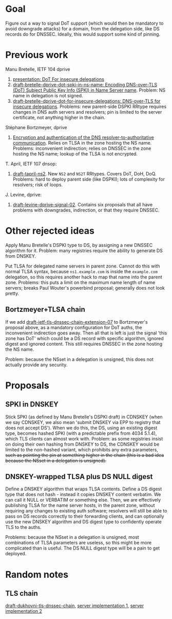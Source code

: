 # Goal

Figure out a way to signal DoT support (which would then be mandatory to avoid downgrade attacks) for a domain, from the delegation side, like DS records do for DNSSEC.
Ideally, this would support some kind of pinning.

# Previous work

Manu Bretelle, IETF 104 dprive

1. [presentation: DoT For insecure delegations](https://datatracker.ietf.org/meeting/104/materials/slides-104-dprive-dot-for-insecure-delegations)
1. [draft-bretelle-dprive-dot-spki-in-ns-name: Encoding DNS-over-TLS (DoT) Subject Public Key Info (SPKI) in Name Server name](https://tools.ietf.org/html/draft-bretelle-dprive-dot-spki-in-ns-name-00). Problem: NS name in delegation is not signed.
1. [draft-bretelle-dprive-dot-for-insecure-delegations: DNS-over-TLS for insecure delegations](https://tools.ietf.org/html/draft-bretelle-dprive-dot-for-insecure-delegations-01). Problems: new parent-side DSPKI RRtype requires changes in DNS auth servers and resolvers; pin is limited to the server certificate, not anything higher in the chain.

Stéphane Bortzmeyer, dprive

1. [Encryption and authentication of the DNS resolver-to-authoritative communication](https://tools.ietf.org/html/draft-bortzmeyer-dprive-resolver-to-auth-01). Relies on TLSA in the zone hosting the NS name. Problems: inconvenient indirection; relies on DNSSEC in the zone hosting the NS name; lookup of the TLSA is not encrypted.

T. April, IETF 107 dnsop:

1. [draft-tapril-ns2](https://datatracker.ietf.org/doc/draft-tapril-ns2/). New `NS2` and `NS2T` RRtypes. Covers DoT, DoH, DoQ. Problems: hard to deploy parent side (like DSPKI); lots of complexity for resolvers; risk of loops.

J. Levine, dprive:

1. [draft-levine-dprive-signal-02](https://tools.ietf.org/html/draft-levine-dprive-signal-02). Contains six proposals that all have problems with downgrades, indirection, or that they require DNSSEC.

# Other rejected ideas

Apply Manu Bretelle's DSPKI type to DS, by assigning a new DNSSEC algorithm for it.
Problem: many registries require the ability to generate DS from DNSKEY.

Put TLSA for delegated name servers in parent zone. Cannot do this with normal TLSA syntax, because `ns1.example.com` is inside the `example.com` delegation, so this requires another hack to map that name into the parent zone. Problems: this puts a limit on the maximum name length of name servers; breaks Paul Wouter's powerbind proposal; generally does not look pretty.

## Bortzmeyer+TLSA chain

If we add [draft-ietf-tls-dnssec-chain-extension-07](https://tools.ietf.org/html/draft-ietf-tls-dnssec-chain-extension-07) to Bortzmeyer's proposal above, as a mandatory configuration for DoT auths, the inconvenient indirection goes away.
Then all that is left is just the signal 'this zone has DoT' which could be a DS record with specific algorithm, ignored digest and ignored content.
This still requires DNSSEC in the zone hosting the NS name.

Problem: because the NSset in a delegation is unsigned, this does not actually provide any security.

# Proposals

## SPKI in DNSKEY

Stick SPKI (as defined by Manu Bretelle's DSPKI draft) in CDNSKEY (when we say CDNSKEY, we also mean 'submit DNSKEY via EPP to registry that does not accept DS').
When we do this, the DS, using an existing digest type, becomes hashed SPKI (with a predictable prefix from 4034 5.1.4), which TLS clients can almost work with.
Problem: as some registries insist on doing their own hashing from DNSKEY to DS, the CDNSKEY would be limited to the non-hashed variant, which prohibits any extra parameters, ~~such as pointing the pin at something higher in the chain (this is a bad idea because the NSset in a delegation is unsigned).~~

## DNSKEY-wrapped TLSA plus DS NULL digest

Define a DNSKEY algorithm that wraps TLSA contents. Define a DS digest type that does not hash - instead it copies DNSKEY content verbatim. We can call it NULL or VERBATIM or something else. Then, we are effectively publishing TLSA for the name server hosts, in the parent zone, without requiring any changes to existing auth software; resolvers will still be able to pass on DS records correctly to their forwarding clients, and can optionally use the new DNSKEY algorithm and DS digest type to confidently operate TLS to the auths.

Problems: because the NSset in a delegation is unsigned, most combinations of TLSA parameters are useless, so this might be more complicated than is useful.
The DS NULL digest type will be a pain to get deployed.

# Random notes

## TLS chain

[draft-dukhovni-tls-dnssec-chain](https://datatracker.ietf.org/doc/draft-dukhovni-tls-dnssec-chain/), [server implementation 1](https://github.com/andreasschulze/openssl-demo-server), [server implementation 2](https://github.com/shuque/chainserver)
